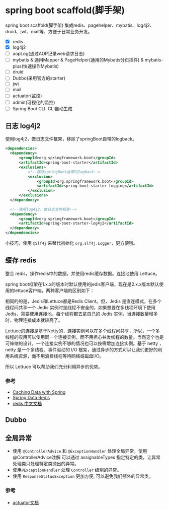 # spring boot scaffold(脚手架)

spring boot scaffold(脚手架) 集成redis、pagehelper、mybatis、log4j2、druid、jwt、mail等，方便于日常业务开发。

-[x] redis
-[x] log4j2
-[ ] aopLog(通过AOP记录web请求日志)
-[ ] mybatis & 通用Mapper & PageHelper(通用的Mybatis分页插件) & mybatis-plus(快速操作Mybatis)
-[ ] druid
-[ ] Dubbo(采用官方的starter)
-[ ] jwt
-[ ] mail
-[ ] actuator(监控)
-[ ] admin(可视化的监控)
-[ ] Spring Boot CLI: CLI自动生成

## 日志 log4j2

使用log4j2，做日志文件框架，移除了springBoot自带的logback。

```xml
<dependencies>
  <dependency>
      <groupId>org.springframework.boot</groupId>
      <artifactId>spring-boot-starter</artifactId>
      <exclusions>
          <!--移除springBoot自带的logback-->
          <exclusion>
              <groupId>org.springframework.boot</groupId>
              <artifactId>spring-boot-starter-logging</artifactId>
          </exclusion>
      </exclusions>
  </dependency>
  
  <!--使用log4j2，做日志文件框架-->
  <dependency>
      <groupId>org.springframework.boot</groupId>
      <artifactId>spring-boot-starter-log4j2</artifactId>
  </dependency>
</dependencies>
```

小技巧，使用 `@Slf4j` 来替代初始化 `org.slf4j.Logger`，更方便哦。

## 缓存 redis

整合 redis，操作redis中的数据，并使用redis缓存数据。连接池使用 Lettuce。

spring boot框架在1.x.x的版本时默认使用的jedis客户端，现在是2.x.x版本默认使用的lettuce客户端，两种客户端的区别如下：

相同的的是，Jedis和Lettuce都是Redis Client。但，Jedis 是直连模式，在多个线程间共享一个 Jedis 实例时是线程不安全的，如果想要在多线程环境下使用 Jedis，需要使用连接池，每个线程都去拿自己的 Jedis 实例，当连接数量增多时，物理连接成本就较高了。

Lettuce的连接是基于Netty的，连接实例可以在多个线程间共享，所以，一个多线程的应用可以使用同一个连接实例，而不用担心并发线程的数量。当然这个也是可伸缩的设计，一个连接实例不够的情况也可以按需增加连接实例。基于 netty ，netty 是一个多线程、事件驱动的 I/O 框架，通过异步的方式可以让我们更好的利用系统资源，而不用浪费线程等待网络或磁盘I/O。

所以 Lettuce 可以帮助我们充分利用异步的优势。

### 参考

* [Caching Data with Spring](https://spring.io/guides/gs/caching/)
* [Spring Data Redis](https://docs.spring.io/spring-data/redis/docs/2.0.1.RELEASE/reference/html/)
* [redis 中文文档](http://www.redis.cn/commands.html)

## Dubbo

## 全局异常

* 使用 `@ControllerAdvice` 和 `@ExceptionHandler` 处理全局异常，使用@ControllerAdvice注解 可以通过 assignableTypes 指定特定的类，让异常处理类只处理特定类抛出的异常。
* 使用`@ExceptionHandler` 处理 `Controller` 级别的异常。
* 使用 `ResponseStatusException` 更加方便, 可以避免我们额外的异常类。

### 参考

* [actuator文档](https://docs.spring.io/spring-boot/docs/2.0.5.RELEASE/reference/htmlsingle/#production-ready)
